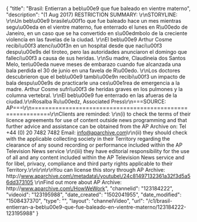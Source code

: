{
    "title": "Brasil: Entierran a beb\u00e9 que fue baleado en vientre materno",
    "description": "(1 Aug 2017) RESTRICTION SUMMARY: \r\nSTORYLINE: \r\nUn beb\u00e9 brasile\u00f1o que fue baleado hace un mes mientras segu\u00eda en el vientre materno, fue enterrado el lunes en R\u00edo de Janeiro, en un caso que se ha convertido en s\u00edmbolo de la creciente violencia en las favelas de la ciudad. \r\nEl beb\u00e9 Arthur Cosme recibi\u00f3 atenci\u00f3n en un hospital desde que naci\u00f3 despu\u00e9s del tiroteo, pero las autoridades anunciaron el domingo que falleci\u00f3 a causa de sus heridas. \r\nSu madre, Claudineia dos Santos Melo, ten\u00eda nueve meses de embarazo cuando fue alcanzada una bala perdida el 30 de junio en una favela de R\u00edo. \r\nLos doctores descubrieron que el beb\u00e9 tambi\u00e9n recibi\u00f3 un impacto de bala despu\u00e9s de practicarle una ces\u00e1rea de emergencia a la madre. Arthur Cosme sufri\u00f3 de heridas graves en los pulmones y la columna vertebral. \r\nEl beb\u00e9 fue enterrado en las afueras de la ciudad.\r\nRosalba Ru\u00edz, Associated Press\r\n===SOURCE: AP===\r\n===========================================================\r\nClients are reminded: \r\n(i) to check the terms of their licence agreements for use of content outside news programming and that further advice and assistance can be obtained from the AP Archive on: Tel +44 (0) 20 7482 7482 Email: info@aparchive.com\r\n(ii) they should check with the applicable collecting society in their Territory regarding the clearance of any sound recording or performance included within the AP Television News service \r\n(iii) they have editorial responsibility for the use of all and any content included within the AP Television News service and for libel, privacy, compliance and third party rights applicable to their Territory.\r\n\r\n\r\nYou can license this story through AP Archive: http:\/\/www.aparchive.com\/metadata\/youtube\/24c81497132361a32f3d5a56dd373105 \r\nFind out more about AP Archive: http:\/\/www.aparchive.com\/HowWeWork",
    "channelid": "123184222",
    "videoid": "123195988",
    "date_created": "1502041955",
    "date_modified": "1508437370",
    "type": "",
    "layout": "channelVideo",
    "url": "\/c1\/brasil-entierran-a-beb\u00e9-que-fue-baleado-en-vientre-materno\/123184222-123195988"
}